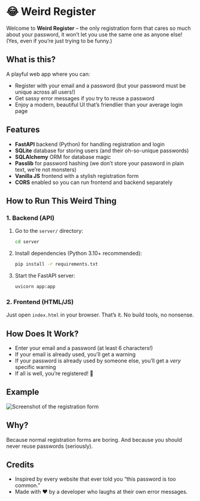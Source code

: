 # 😂 Weird Register

Welcome to **Weird Register** – the only registration form that cares so much about your password, it won’t let you use the same one as anyone else! (Yes, even if you’re just trying to be funny.)

## What is this?
A playful web app where you can:
- Register with your email and a password (but your password must be unique across all users!)
- Get sassy error messages if you try to reuse a password
- Enjoy a modern, beautiful UI that’s friendlier than your average login page

## Features
- **FastAPI** backend (Python) for handling registration and login
- **SQLite** database for storing users (and their oh-so-unique passwords)
- **SQLAlchemy** ORM for database magic
- **Passlib** for password hashing (we don’t store your password in plain text, we’re not monsters)
- **Vanilla JS** frontend with a stylish registration form
- **CORS** enabled so you can run frontend and backend separately

## How to Run This Weird Thing

### 1. Backend (API)
1. Go to the `server/` directory:
   ```sh
   cd server
   ```
2. Install dependencies (Python 3.10+ recommended):
   ```sh
   pip install -r requirements.txt
   ```

3. Start the FastAPI server:
   ```sh
   uvicorn app:app
   ```

### 2. Frontend (HTML/JS)
Just open `index.html` in your browser. That’s it. No build tools, no nonsense.

## How Does It Work?
- Enter your email and a password (at least 6 characters!)
- If your email is already used, you’ll get a warning
- If your password is already used by someone else, you’ll get a *very* specific warning
- If all is well, you’re registered! 🎉

## Example
![Screenshot of the registration form](https://placehold.co/400x200?text=Funny+Register+Form)

## Why?
Because normal registration forms are boring. And because you should never reuse passwords (seriously).

## Credits
- Inspired by every website that ever told you “this password is too common.”
- Made with ❤️ by a developer who laughs at their own error messages.
